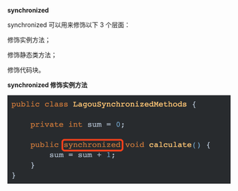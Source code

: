 **synchronized**

synchronized 可以用来修饰以下 3 个层面：

修饰实例方法；

修饰静态类方法；

修饰代码块。



**synchronized 修饰实例方法**

![1](assets/1.png)
